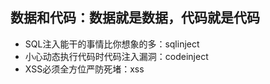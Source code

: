 ## 数据和代码：数据就是数据，代码就是代码

- SQL注入能干的事情比你想象的多：sqlinject
- 小心动态执行代码时代码注入漏洞：codeinject
- XSS必须全方位严防死堵：xss